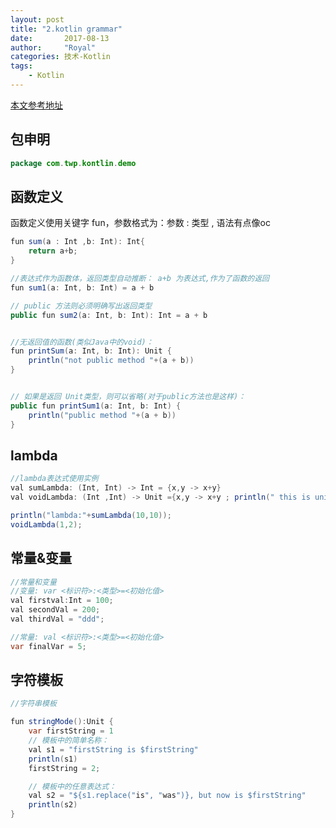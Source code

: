 ```yaml
---
layout: post
title: "2.kotlin grammar"
date:       2017-08-13
author:     "Royal"
categories: 技术-Kotlin
tags: 
    - Kotlin
---
```

[本文参考地址](http://www.runoob.com/kotlin/kotlin-basic-syntax.html)

## 包申明

```java
package com.twp.kontlin.demo 
```

## 函数定义
函数定义使用关键字 fun，参数格式为：参数 : 类型 , 语法有点像oc

```java
fun sum(a : Int ,b: Int): Int{
    return a+b;
}

//表达式作为函数体，返回类型自动推断： a+b 为表达式,作为了函数的返回
fun sum1(a: Int, b: Int) = a + b

// public 方法则必须明确写出返回类型
public fun sum2(a: Int, b: Int): Int = a + b


//无返回值的函数(类似Java中的void)：
fun printSum(a: Int, b: Int): Unit {
    println("not public method "+(a + b))
}


// 如果是返回 Unit类型，则可以省略(对于public方法也是这样)：
public fun printSum1(a: Int, b: Int) {
    println("public method "+(a + b))
}
```

## lambda

```java
//lambda表达式使用实例
val sumLambda: (Int, Int) -> Int = {x,y -> x+y}
val voidLambda: (Int ,Int) -> Unit ={x,y -> x+y ; println(" this is unit return method")}

println("lambda:"+sumLambda(10,10));
voidLambda(1,2);
```

## 常量&变量
```java
//常量和变量
//变量: var <标识符>:<类型>=<初始化值>
val firstval:Int = 100;
val secondVal = 200;
val thirdVal = "ddd";

//常量: val <标识符>:<类型>=<初始化值>
var finalVar = 5;
```

## 字符模板

```java
//字符串模板

fun stringMode():Unit {
    var firstString = 1
    // 模板中的简单名称：
    val s1 = "firstString is $firstString"
    println(s1)
    firstString = 2;

    // 模板中的任意表达式：
    val s2 = "${s1.replace("is", "was")}, but now is $firstString"
    println(s2)
}
```
